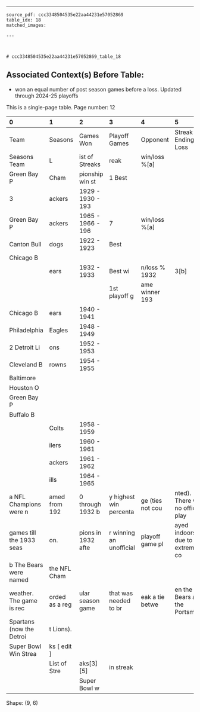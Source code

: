 ---
    source_pdf: ccc3348504535e22aa44231e57052869
    table_idx: 18
    matched_images:
    
    ---

    

    # ccc3348504535e22aa44231e57052869_table_18
## Associated Context(s) Before Table:
- won an equal number of post season games before a loss. Updated through 2024-25 playoffs

This is a single-page table. Page number: 12

| 0                        | 1              | 2                  | 3                       | 4                | 5                                  |
|:-------------------------|:---------------|:-------------------|:------------------------|:-----------------|:-----------------------------------|
| Team                     | Seasons        | Games Won          | Playoff Games           | Opponent         | Streak Ending Loss                 |
| Seasons Team             | L              | ist of Streaks     | reak                    | win/loss %[a]    |                                    |
| Green Bay P              | Cham           | pionship win st    | 1 Best                  |                  |                                    |
| 3                        | ackers         | 1929 - 1930 - 193  |                         |                  |                                    |
| Green Bay P              | ackers         | 1965 - 1966 - 196  | 7                       | win/loss %[a]    |                                    |
| Canton Bull              | dogs           | 1922 - 1923        | Best                    |                  |                                    |
| Chicago B                |                |                    |                         |                  |                                    |
|                          | ears           | 1932 - 1933        | Best wi                 | n/loss % 1932    | 3[b]                               |
|                          |                |                    | 1st playoff g           | ame winner 193   |                                    |
| Chicago B                | ears           | 1940 - 1941        |                         |                  |                                    |
| Philadelphia             | Eagles         | 1948 - 1949        |                         |                  |                                    |
| 2 Detroit Li             | ons            | 1952 - 1953        |                         |                  |                                    |
| Cleveland B              | rowns          | 1954 - 1955        |                         |                  |                                    |
| Baltimore                |                |                    |                         |                  |                                    |
| Houston O                |                |                    |                         |                  |                                    |
| Green Bay P              |                |                    |                         |                  |                                    |
| Buffalo B                |                |                    |                         |                  |                                    |
|                          | Colts          | 1958 - 1959        |                         |                  |                                    |
|                          | ilers          | 1960 - 1961        |                         |                  |                                    |
|                          | ackers         | 1961 - 1962        |                         |                  |                                    |
|                          | ills           | 1964 - 1965        |                         |                  |                                    |
| a NFL Champions were n   | amed from 192  | 0 through 1932 b   | y highest win percenta  | ge (ties not cou | nted). There were no official play |
| games till the 1933 seas | on.            | pions in 1932 afte | r winning an unofficial | playoff game pl  | ayed indoors due to extremely co   |
| b The Bears were named   | the NFL Cham   |                    |                         |                  |                                    |
| weather. The game is rec | orded as a reg | ular season game   | that was needed to br   | eak a tie betwe  | en the Bears and the Portsmouth    |
| Spartans (now the Detroi | t Lions).      |                    |                         |                  |                                    |
| Super Bowl Win Strea     | ks ​[ edit ]    |                    |                         |                  |                                    |
|                          | List of Stre   | aks[3][5]          | in streak               |                  |                                    |
|                          |                | Super Bowl w       |                         |                  |                                    |

Shape: (9, 6)

    